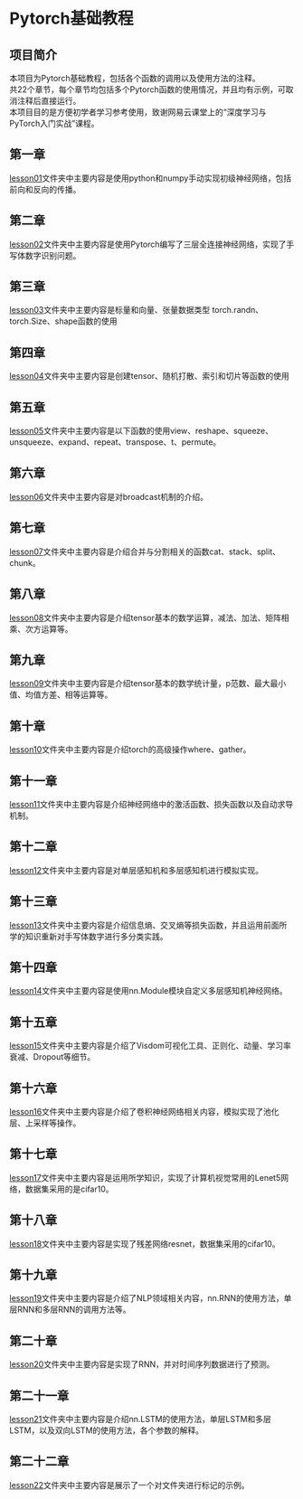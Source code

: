 # Pytorch基础教程

## 项目简介
本项目为Pytorch基础教程，包括各个函数的调用以及使用方法的注释。<br>
共22个章节，每个章节均包括多个Pytorch函数的使用情况，并且均有示例，可取消注释后直接运行。<br>
本项目目的是方便初学者学习参考使用，致谢网易云课堂上的“深度学习与PyTorch入门实战”课程。<br>

## 第一章
[lesson01](https://github.com/DefuLi/Pytorch-Tutorial/tree/master/pytorch_tutorial/lesson01)文件夹中主要内容是使用python和numpy手动实现初级神经网络，包括前向和反向的传播。<br>

## 第二章
[lesson02](https://github.com/DefuLi/Pytorch-Tutorial/tree/master/pytorch_tutorial/lesson02)文件夹中主要内容是使用Pytorch编写了三层全连接神经网络，实现了手写体数字识别问题。<br>

## 第三章
[lesson03](https://github.com/DefuLi/Pytorch-Tutorial/tree/master/pytorch_tutorial/lesson03)文件夹中主要内容是标量和向量、张量数据类型 torch.randn、torch.Size、shape函数的使用<br>

## 第四章
[lesson04](https://github.com/DefuLi/Pytorch-Tutorial/tree/master/pytorch_tutorial/lesson04)文件夹中主要内容是创建tensor、随机打散、索引和切片等函数的使用<br>

## 第五章
[lesson05](https://github.com/DefuLi/Pytorch-Tutorial/tree/master/pytorch_tutorial/lesson05)文件夹中主要内容是以下函数的使用view、reshape、squeeze、unsqueeze、expand、repeat、transpose、t、permute。<br>

## 第六章
[lesson06](https://github.com/DefuLi/Pytorch-Tutorial/tree/master/pytorch_tutorial/lesson06)文件夹中主要内容是对broadcast机制的介绍。<br>

## 第七章
[lesson07](https://github.com/DefuLi/Pytorch-Tutorial/tree/master/pytorch_tutorial/lesson07)文件夹中主要内容是介绍合并与分割相关的函数cat、stack、split、chunk。<br>

## 第八章
[lesson08](https://github.com/DefuLi/Pytorch-Tutorial/tree/master/pytorch_tutorial/lesson08)文件夹中主要内容是介绍tensor基本的数学运算，减法、加法、矩阵相乘、次方运算等。<br>

## 第九章
[lesson09](https://github.com/DefuLi/Pytorch-Tutorial/tree/master/pytorch_tutorial/lesson09)文件夹中主要内容是介绍tensor基本的数学统计量，p范数、最大最小值、均值方差、相等运算等。<br>

## 第十章
[lesson10](https://github.com/DefuLi/Pytorch-Tutorial/tree/master/pytorch_tutorial/lesson10)文件夹中主要内容是介绍torch的高级操作where、gather。<br>

## 第十一章
[lesson11](https://github.com/DefuLi/Pytorch-Tutorial/tree/master/pytorch_tutorial/lesson11)文件夹中主要内容是介绍神经网络中的激活函数、损失函数以及自动求导机制。<br>

## 第十二章
[lesson12](https://github.com/DefuLi/Pytorch-Tutorial/tree/master/pytorch_tutorial/lesson12)文件夹中主要内容是对单层感知机和多层感知机进行模拟实现。<br>

## 第十三章
[lesson13](https://github.com/DefuLi/Pytorch-Tutorial/tree/master/pytorch_tutorial/lesson13)文件夹中主要内容是介绍信息熵、交叉熵等损失函数，并且运用前面所学的知识重新对手写体数字进行多分类实践。<br>

## 第十四章
[lesson14](https://github.com/DefuLi/Pytorch-Tutorial/tree/master/pytorch_tutorial/lesson14)文件夹中主要内容是使用nn.Module模块自定义多层感知机神经网络。<br>

## 第十五章
[lesson15](https://github.com/DefuLi/Pytorch-Tutorial/tree/master/pytorch_tutorial/lesson15)文件夹中主要内容是介绍了Visdom可视化工具、正则化、动量、学习率衰减、Dropout等细节。<br>

## 第十六章
[lesson16](https://github.com/DefuLi/Pytorch-Tutorial/tree/master/pytorch_tutorial/lesson16)文件夹中主要内容是介绍了卷积神经网络相关内容，模拟实现了池化层、上采样等操作。<br>

## 第十七章
[lesson17](https://github.com/DefuLi/Pytorch-Tutorial/tree/master/pytorch_tutorial/lesson17)文件夹中主要内容是运用所学知识，实现了计算机视觉常用的Lenet5网络，数据集采用的是cifar10。<br>

## 第十八章
[lesson18](https://github.com/DefuLi/Pytorch-Tutorial/tree/master/pytorch_tutorial/lesson18)文件夹中主要内容是实现了残差网络resnet，数据集采用的cifar10。<br>

## 第十九章
[lesson19](https://github.com/DefuLi/Pytorch-Tutorial/tree/master/pytorch_tutorial/lesson19)文件夹中主要内容是介绍了NLP领域相关内容，nn.RNN的使用方法，单层RNN和多层RNN的调用方法等。<br>

## 第二十章
[lesson20](https://github.com/DefuLi/Pytorch-Tutorial/tree/master/pytorch_tutorial/lesson20)文件夹中主要内容是实现了RNN，并对时间序列数据进行了预测。<br>

## 第二十一章
[lesson21](https://github.com/DefuLi/Pytorch-Tutorial/tree/master/pytorch_tutorial/lesson21)文件夹中主要内容是介绍nn.LSTM的使用方法，单层LSTM和多层LSTM，以及双向LSTM的使用方法，各个参数的解释。<br>

## 第二十二章
[lesson22](https://github.com/DefuLi/Pytorch-Tutorial/tree/master/pytorch_tutorial/lesson22)文件夹中主要内容是展示了一个对文件夹进行标记的示例。


